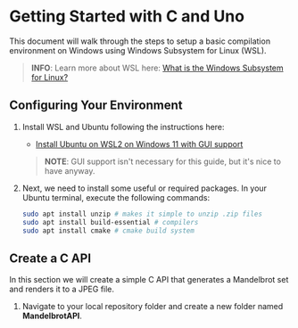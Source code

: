 # Getting Started with C and Uno

This document will walk through the steps to setup a basic compilation environment on Windows using Windows Subsystem for Linux (WSL).

> **INFO**: Learn more about WSL here: [What is the Windows Subsystem for Linux?](https://learn.microsoft.com/windows/wsl/about)

## Configuring Your Environment

1. Install WSL and Ubuntu following the instructions here:

   * [Install Ubuntu on WSL2 on Windows 11 with GUI support](https://ubuntu.com/tutorials/install-ubuntu-on-wsl2-on-windows-11-with-gui-support#1-overview)

    > **NOTE**: GUI support isn't necessary for this guide, but it's nice to have anyway.

1. Next, we need to install some useful or required packages. In your Ubuntu terminal, execute the following commands:

    ```bash
    sudo apt install unzip # makes it simple to unzip .zip files
    sudo apt install build-essential # compilers
    sudo apt install cmake # cmake build system
    ```

## Create a C API

In this section we will create a simple C API that generates a Mandelbrot set and renders it to a JPEG file.

1. Navigate to your local repository folder and create a new folder named **MandelbrotAPI**.